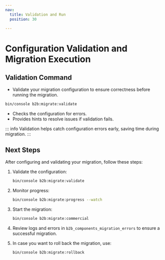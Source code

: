 ```yaml
---
nav:
  title: Validation and Run
  position: 30

---
```


# Configuration Validation and Migration Execution

## Validation Command

- Validate your migration configuration to ensure correctness before running the migration.

```bash
bin/console b2b:migrate:validate
```

- Checks the configuration for errors.
- Provides hints to resolve issues if validation fails.

::: info
Validation helps catch configuration errors early, saving time during migration.
:::

## Next Steps

After configuring and validating your migration, follow these steps:

1. Validate the configuration:

   ```bash
   bin/console b2b:migrate:validate
   ```

2. Monitor progress:

   ```bash
   bin/console b2b:migrate:progress --watch
   ```

3. Start the migration:

   ```bash
   bin/console b2b:migrate:commercial
   ```

4. Review logs and errors in `b2b_components_migration_errors` to ensure a successful migration.

5. In case you want to roll back the migration, use:

   ```bash
   bin/console b2b:migrate:rollback
   ```
